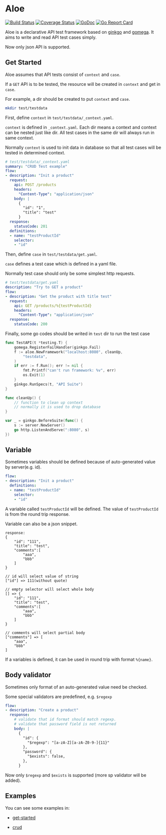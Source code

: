 # Aloe

[![Build Status](https://travis-ci.org/caicloud/aloe.svg?branch=master)](https://travis-ci.org/caicloud/aloe)
[![Coverage Status](https://coveralls.io/repos/github/caicloud/aloe/badge.svg?branch=master)](https://coveralls.io/github/caicloud/aloe?branch=master)
[![GoDoc](http://godoc.org/github.com/caicloud/aloe?status.svg)](http://godoc.org/github.com/caicloud/aloe)
[![Go Report Card](https://goreportcard.com/badge/github.com/caicloud/aloe)](https://goreportcard.com/report/github.com/caicloud/aloe)

Aloe is a declarative API test framework based on [ginkgo](https://github.com/onsi/ginkgo) and [gomega](https://github.com/onsi/gomega).
It aims to write and read API test cases simply.

Now only json API is supported.

## Get Started

Aloe assumes that API tests consist of `context` and `case`.

If a `GET` API is to be tested, the resource will be created in `context` and get in `case`.

For example, a dir should be created to put `context` and `case`.

```sh
mkdir test/testdata
```

First, define `context` in `test/testdata/_context.yaml`.

`context` is defined in `_context.yaml`. Each dir means a context and context can be nested just like dir.
All test cases in the same dir will always run in same context.

Normally `context` is used to init data in database so that all test cases will be tested in determined context.

```yaml
# test/testdata/_context.yaml
summary: "CRUD Test example"
flow:
- description: "Init a product"
  request:
    api: POST /products
    headers:
      "Content-Type": "application/json"
    body: |
      {
        "id": "1",
        "title": "test"
      }
  response:
    statusCode: 201
  definitions:
  - name: "testProductId"
    selector:
    - "id"
```

Then, define `case` in `test/testdata/get.yaml`.

`case` defines a test case which is defined in a yaml file.

Normally test case should only be some simplest http requests.

```yaml
# test/testdata/get.yaml
description: "Try to GET a product"
flow:
- description: "Get the product with title test"
  request:
    api: GET /products/%{testProductId}
    headers:
      "Content-Type": "application/json"
  response:
    statusCode: 200
```

Finally, some go codes should be writed in `test` dir to run the test case

```go
func TestAPI(t *testing.T) {
	gomega.RegisterFailHandler(ginkgo.Fail)
	f := aloe.NewFramework("localhost:8080", cleanUp,
		"testdata",
	)
	if err := f.Run(); err != nil {
		fmt.Printf("can't run framework: %v", err)
		os.Exit(1)
	}
	ginkgo.RunSpecs(t, "API Suite")
}

func cleanUp() {
	// function to clean up context
	// normally it is used to drop database
}

var _ = ginkgo.BeforeSuite(func() {
	s := server.NewServer()
	go http.ListenAndServe(":8080", s)
})
```

## Variable

Sometimes variables should be defined because of auto-generated value by server(e.g. id).

```yaml
flow:
- description: "Init a product"
  definitions:
  - name: "testProductId"
    selector:
    - "id"
```

A variable called `testProductId` will be defined. The value of `testProductId` is from the round trip response.

Variable can also be a json snippet.

```
response:
{
	"id": "111",
	"title": "test",
	"comments":[
		"aaa",
		"bbb"
	]
}

// id will select value of string
["id"] => 111(without quote)

// empty selector will select whole body
[] => {
	"id": "111",
	"title": "test",
	"comments":[
		"aaa",
		"bbb"
	]
}

// comments will select partial body
["comments"] => [
	"aaa",
	"bbb"
]
```

If a variables is defined, it can be used in round trip with format `%{name}`.

## Body validator

Sometimes only format of an auto-generated value need be checked.

Some special validators are predefined, e.g. `$regexp`

```yaml
flow:
- description: "Create a product"
  response:
    # validate that id format should match regexp.
    # validate that password field is not returned
    body: |
      {
        "id": {
          "$regexp": "[a-zA-Z][a-zA-Z0-9-]{11}"
        },
        "password": {
          "$exists": false,
        },
      }
```

Now only `$regexp` and `$exists` is supported (more sp validator will be added).

## Examples

You can see some examples in:

* [get-started](./example/get-started)

* [crud](./example/crud)
